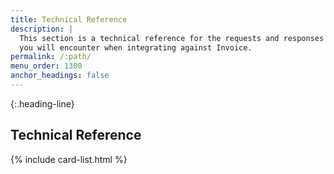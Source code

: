 ```yaml
---
title: Technical Reference
description: |
  This section is a technical reference for the requests and responses
  you will encounter when integrating against Invoice.
permalink: /:path/
menu_order: 1300
anchor_headings: false
---
```


{:.heading-line}
## Technical Reference

{% include card-list.html %}
